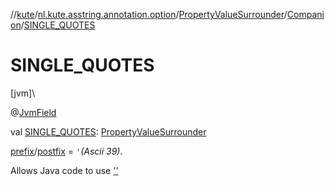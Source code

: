 //[kute](../../../../index.md)/[nl.kute.asstring.annotation.option](../../index.md)/[PropertyValueSurrounder](../index.md)/[Companion](index.md)/[SINGLE_QUOTES](-s-i-n-g-l-e_-q-u-o-t-e-s.md)

# SINGLE_QUOTES

[jvm]\

@[JvmField](https://kotlinlang.org/api/latest/jvm/stdlib/kotlin.jvm/-jvm-field/index.html)

val [SINGLE_QUOTES](-s-i-n-g-l-e_-q-u-o-t-e-s.md): [PropertyValueSurrounder](../index.md)

[prefix](../prefix.md)/[postfix](../postfix.md) = `'`*(Ascii 39)*.

Allows Java code to use [''](../''/index.md)
